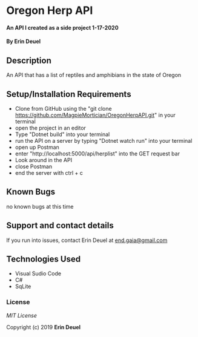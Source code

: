 # Oregon Herp API 

#### An API I created as a side project 1-17-2020

#### By Erin Deuel

## Description

An API that has a list of reptiles and amphibians in the state of Oregon

## Setup/Installation Requirements

* Clone from GitHub using the "git clone https://github.com/MagpieMortician/OregonHerpAPI.git" in your terminal
* open the project in an editor
* Type "Dotnet build" into your terminal
* run the API on a server by typing "Dotnet watch run" into your terminal
* open up Postman
* enter "http://localhost:5000/api/herplist" into the GET request bar
* Look around in the API
* close Postman
* end the server with ctrl + c

## Known Bugs

no known bugs at this time

## Support and contact details

If you run into issues, contact Erin Deuel at end.gaia@gmail.com

## Technologies Used

* Visual Sudio Code
* C#
* SqLite

### License

*MIT License*

Copyright (c) 2019 **Erin Deuel**
